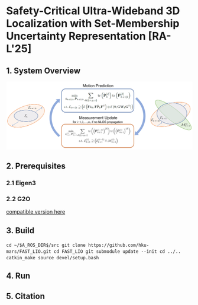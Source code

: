 # Safety-Critical Ultra-Wideband 3D Localization with Set-Membership Uncertainty Representation [RA-L'25]

## 1. System Overview

![](./pics/overview.png)

## 2. Prerequisites

### 2.1 Eigen3



### 2.2 G2O
[compatible version here](https://github.com/RainerKuemmerle/g2o/tree/9b41a4ea5ade8e1250b9c1b279f3a9c098811b5a)


## 3. Build
`cd ~/$A_ROS_DIR$/src
    git clone https://github.com/hku-mars/FAST_LIO.git
    cd FAST_LIO
    git submodule update --init
    cd ../..
    catkin_make
    source devel/setup.bash`


## 4. Run



## 5. Citation
